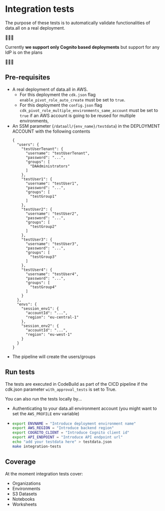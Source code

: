 # Integration tests

The purpose of these tests is to automatically validate functionalities of data.all on a real deployment.

🚨🚨🚨

Currently **we support only Cognito based deployments** but support for any IdP is on the plans

🚨🚨🚨

## Pre-requisites

- A real deployment of data.all in AWS. 
     - For this deployment the `cdk.json` flag `enable_pivot_role_auto_create` must be set to `true`.
     - For this deployment the `config.json` flag `cdk_pivot_role_multiple_environments_same_account` must be set to `true` if an AWS account is going to be reused for multiple environments,
- An SSM parameter (`/dataall/{env_name}/testdata`) in the DEPLOYMENT ACCOUNT with the following contents
    ```
    {
      "users": {
        "testUserTenant": {
          "username": "testUserTenant",
          "password": "...",
          "groups": [
            "DAAdministrators"
          ]
        },
        "testUser1": {
          "username": "testUser1",
          "password": "...",
          "groups": [
            "testGroup1"
          ]
        },
        "testUser2": {
          "username": "testUser2",
          "password": "...",
          "groups": [
            "testGroup2"
          ]
        },
        "testUser3": {
          "username": "testUser3",
          "password": "...",
          "groups": [
            "testGroup3"
          ]
        },
        "testUser4": {
          "username": "testUser4",
          "password": "...",
          "groups": [
            "testGroup4"
          ]
        }
      },
      "envs": {
        "session_env1": {
          "accountId": "...",
          "region": "eu-central-1"
        },
        "session_env2": {
          "accountId": "...",
          "region": "eu-west-1"
        }
      }
    }
    ```
- The pipeline will create the users/groups

## Run tests

The tests are executed in CodeBuild as part of the CICD pipeline if the cdk.json parameter `with_approval_tests` is set
to True.

You can also run the tests locally by...

* Authenticating to your data.all environment account (you might want to set the `AWS_PROFILE` env variable)

* ```bash
  export ENVNAME = "Introduce deployment environment name"
  export AWS_REGION = "Introduce backend region"
  export COGNITO_CLIENT = "Introduce Cognito client id"
  export API_ENDPOINT = "Introduce API endpoint url"
  echo "add your testdata here" > testdata.json 
  make integration-tests
  ```

## Coverage

At the moment integration tests cover:
- Organizations
- Environments
- S3 Datasets
- Notebooks
- Worksheets